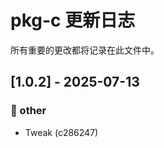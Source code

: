 # pkg-c 更新日志

<!-- CHANGELOG_METADATA:
{
  "lastCommitHash": "c2862471def3b6524a1f80d680aca191025d6e31",
  "lastUpdateTime": "2025-07-13T03:57:53.975Z",
  "packageName": "pkg-c",
  "packagePath": "D:\\code\\mine\\cl\\packages\\pkg-c"
}
-->

所有重要的更改都将记录在此文件中。

## [1.0.2] - 2025-07-13

### 🔧 other

- Tweak (c286247)

